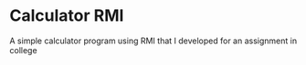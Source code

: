 # Calculator RMI
A simple calculator program using RMI that I developed for an assignment in college
